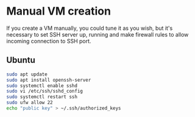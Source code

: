 # Manual VM creation

If you create a VM manually, you could tune it as you wish, but it's necessary to set SSH server up, running and make firewall rules to allow incoming connection to SSH port.

## Ubuntu

```bash
sudo apt update
sudo apt install openssh-server
sudo systemctl enable sshd
sudo vi /etc/ssh/sshd_config
sudo systemctl restart ssh
sudo ufw allow 22
echo "public key" > ~/.ssh/authorized_keys
```
